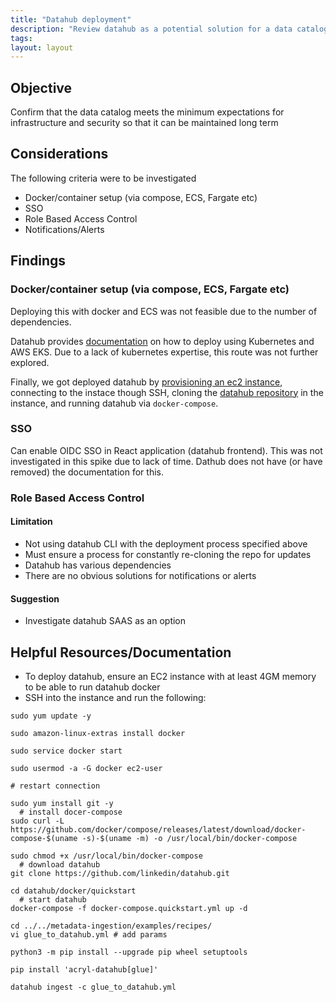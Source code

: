 ```yaml
---
title: "Datahub deployment"
description: "Review datahub as a potential solution for a data catalogue"
tags:
layout: layout
---
```


## Objective

Confirm that the data catalog meets the minimum expectations for infrastructure and security so that it can be maintained long term

## Considerations

The following criteria were to be investigated

- Docker/container setup (via compose, ECS, Fargate etc)
- SSO
- Role Based Access Control
- Notifications/Alerts

## Findings

### Docker/container setup (via compose, ECS, Fargate etc)

Deploying this with docker and ECS was not feasible due to the number of dependencies.

Datahub provides [documentation](https://datahubproject.io/docs/deploy/aws) on how to deploy using Kubernetes and AWS EKS. Due to a lack of kubernetes expertise, this route was not further explored.

Finally, we got deployed datahub by [provisioning an ec2 instance](https://gist.github.com/elena-vi/032b3f4aba12a8e1d0ed8e7cb05fd66e), connecting to the instace though SSH, cloning the [datahub repository](https://github.com/linkedin/datahub) in the instance, and running datahub via `docker-compose`.

### SSO

Can enable OIDC SSO in React application (datahub frontend). This was not investigated in this spike due to lack of time. Dathub does not have (or have removed) the documentation for this.

### Role Based Access Control

#### Limitation

- Not using datahub CLI with the deployment process specified above
- Must ensure a process for constantly re-cloning the repo for updates
- Datahub has various dependencies
- There are no obvious solutions for notifications or alerts

#### Suggestion

- Investigate datahub SAAS as an option

## Helpful Resources/Documentation

- To deploy datahub, ensure an EC2 instance with at least 4GM memory to be able to run datahub docker
- SSH into the instance and run the following:

```
sudo yum update -y

sudo amazon-linux-extras install docker

sudo service docker start

sudo usermod -a -G docker ec2-user

# restart connection

sudo yum install git -y
  # install docer-compose
sudo curl -L https://github.com/docker/compose/releases/latest/download/docker-compose-$(uname -s)-$(uname -m) -o /usr/local/bin/docker-compose

sudo chmod +x /usr/local/bin/docker-compose
  # download datahub
git clone https://github.com/linkedin/datahub.git

cd datahub/docker/quickstart
  # start datahub
docker-compose -f docker-compose.quickstart.yml up -d

cd ../../metadata-ingestion/examples/recipes/
vi glue_to_datahub.yml # add params

python3 -m pip install --upgrade pip wheel setuptools

pip install 'acryl-datahub[glue]'

datahub ingest -c glue_to_datahub.yml
```
